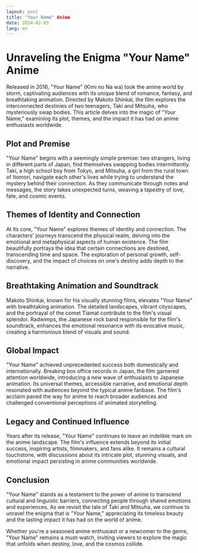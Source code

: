 ```yaml
---
layout: post
title: "Your Name" Anime
date: 2024-02-03
lang: en
---
```


# Unraveling the Enigma "Your Name" Anime

Released in 2016, "Your Name" (Kimi no Na wa) took the anime world by storm, captivating audiences with its unique blend of romance, fantasy, and breathtaking animation. Directed by Makoto Shinkai, the film explores the interconnected destinies of two teenagers, Taki and Mitsuha, who mysteriously swap bodies. This article delves into the magic of "Your Name," examining its plot, themes, and the impact it has had on anime enthusiasts worldwide.

## Plot and Premise

"Your Name" begins with a seemingly simple premise: two strangers, living in different parts of Japan, find themselves swapping bodies intermittently. Taki, a high school boy from Tokyo, and Mitsuha, a girl from the rural town of Itomori, navigate each other's lives while trying to understand the mystery behind their connection. As they communicate through notes and messages, the story takes unexpected turns, weaving a tapestry of love, fate, and cosmic events.

## Themes of Identity and Connection

At its core, "Your Name" explores themes of identity and connection. The characters' journeys transcend the physical realm, delving into the emotional and metaphysical aspects of human existence. The film beautifully portrays the idea that certain connections are destined, transcending time and space. The exploration of personal growth, self-discovery, and the impact of choices on one's destiny adds depth to the narrative.

## Breathtaking Animation and Soundtrack

Makoto Shinkai, known for his visually stunning films, elevates "Your Name" with breathtaking animation. The detailed landscapes, vibrant cityscapes, and the portrayal of the comet Tiamat contribute to the film's visual splendor. Radwimps, the Japanese rock band responsible for the film's soundtrack, enhances the emotional resonance with its evocative music, creating a harmonious blend of visuals and sound.

## Global Impact

"Your Name" achieved unprecedented success both domestically and internationally. Breaking box office records in Japan, the film garnered attention worldwide, introducing a new wave of enthusiasts to Japanese animation. Its universal themes, accessible narrative, and emotional depth resonated with audiences beyond the typical anime fanbase. The film's acclaim paved the way for anime to reach broader audiences and challenged conventional perceptions of animated storytelling.

## Legacy and Continued Influence

Years after its release, "Your Name" continues to leave an indelible mark on the anime landscape. The film's influence extends beyond its initial success, inspiring artists, filmmakers, and fans alike. It remains a cultural touchstone, with discussions about its intricate plot, stunning visuals, and emotional impact persisting in anime communities worldwide.

## Conclusion

"Your Name" stands as a testament to the power of anime to transcend cultural and linguistic barriers, connecting people through shared emotions and experiences. As we revisit the tale of Taki and Mitsuha, we continue to unravel the enigma that is "Your Name," appreciating its timeless beauty and the lasting impact it has had on the world of anime.

Whether you're a seasoned anime enthusiast or a newcomer to the genre, "Your Name" remains a must-watch, inviting viewers to explore the magic that unfolds when destiny, love, and the cosmos collide.
